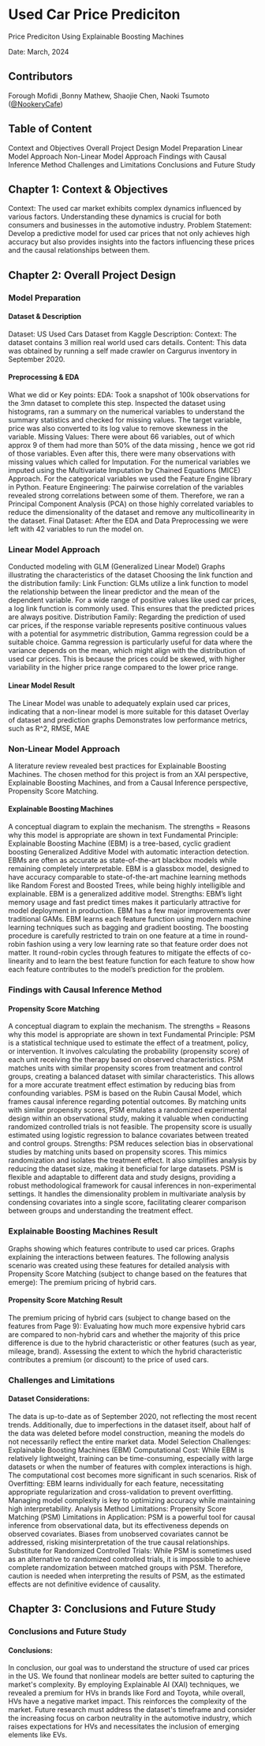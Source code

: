 # Used Car Price Prediciton
Price Prediciton Using Explainable Boosting Machines

Date: March, 2024

## Contributors
Forough Mofidi ,Bonny Mathew, Shaojie Chen, Naoki Tsumoto ([@NookeryCafe](https://github.com/NookeryCafe))

## Table of Content
  Context and Objectives
  Overall Project Design
  Model Preparation
  Linear Model Approach
  Non-Linear Model Approach
  Findings with Causal Inference Method
  Challenges and Limitations
  Conclusions and Future Study


## Chapter 1: Context & Objectives

Context: The used car market exhibits complex dynamics influenced by various factors. Understanding these dynamics is crucial for both consumers and businesses in the automotive industry.
Problem Statement: Develop a predictive model for used car prices that not only achieves high accuracy but also provides insights into the factors influencing these prices and the causal relationships between them.

## Chapter 2: Overall Project Design
### Model Preparation 
#### Dataset & Description
Dataset: US Used Cars Dataset from Kaggle
Description:
Context: The dataset contains 3 million real world used cars details.
Content: This data was obtained by running a self made crawler on Cargurus inventory in September 2020.

#### Preprocessing & EDA
What we did or Key points:
EDA: Took a snapshot of 100k observations for the 3mn dataset to complete this step. Inspected the dataset using histograms, ran a summary on the numerical variables to understand the summary statistics and checked for missing values. The target variable, price was also converted to its log value to remove skewness in the variable.
Missing Values: There were about 66 variables, out of which approx 9 of them had more than 50% of the data missing , hence we got rid of those variables. Even after this, there were many observations with missing values which called for Imputation. For the numerical variables we imputed using the Multivariate Imputation by Chained Equations (MICE) Approach. For the categorical variables we used the Feature Engine library in Python.
Feature Engineering: The pairwise correlation of the variables revealed strong correlations between some of them. Therefore, we ran a Principal Component Analysis (PCA) on those highly correlated variables to reduce the dimensionality of the dataset and remove any multicollinearity in the dataset. 
Final Dataset: After the EDA and Data Preprocessing we were left with 42 variables to run the model on.

### Linear Model Approach

Conducted modeling with GLM (Generalized Linear Model)
Graphs illustrating the characteristics of the dataset
Choosing the link function and the distribution family:
Link Function: GLMs utilize a link function to model the relationship between the linear predictor and the mean of the dependent variable. For a wide range of positive values like used car prices, a log link function is commonly used. This ensures that the predicted prices are always positive.
Distribution Family: Regarding the prediction of used car prices, if the response variable represents positive continuous values with a potential for asymmetric distribution, Gamma regression could be a suitable choice. Gamma regression is particularly useful for data where the variance depends on the mean, which might align with the distribution of used car prices. This is because the prices could be skewed, with higher variability in the higher price range compared to the lower price range.

#### Linear Model Result
The Linear Model was unable to adequately explain used car prices, indicating that a non-linear model is more suitable for this dataset
Overlay of dataset and prediction graphs
Demonstrates low performance metrics, such as R^2, RMSE, MAE

### Non-Linear Model Approach

A literature review revealed best practices for Explainable Boosting Machines.
The chosen method for this project is from an XAI perspective, Explainable Boosting Machines, and from a Causal Inference perspective, Propensity Score Matching.

#### Explainable Boosting Machines
A conceptual diagram to explain the mechanism. The strengths = Reasons why this model is appropriate are shown in text
Fundamental Principle: Explainable Boosting Machine (EBM) is a tree-based, cyclic gradient boosting Generalized Additive Model with automatic interaction detection. EBMs are often as accurate as state-of-the-art blackbox models while remaining completely interpretable. EBM is a glassbox model, designed to have accuracy comparable to state-of-the-art machine learning methods like Random Forest and Boosted Trees, while being highly intelligible and explainable. EBM is a generalized additive model.
Strengths: EBM’s light memory usage and fast predict times makes it particularly attractive for model deployment in production. EBM has a few major improvements over traditional GAMs. EBM learns each feature function using modern machine learning techniques such as bagging and gradient boosting. The boosting procedure is carefully restricted to train on one feature at a time in round-robin fashion using a very low learning rate so that feature order does not matter. It round-robin cycles through features to mitigate the effects of co-linearity and to learn the best feature function for each feature to show how each feature contributes to the model’s prediction for the problem.

### Findings with Causal Inference Method
#### Propensity Score Matching
A conceptual diagram to explain the mechanism. The strengths = Reasons why this model is appropriate are shown in text
Fundamental Principle: PSM is a statistical technique used to estimate the effect of a treatment, policy, or intervention. It involves calculating the probability (propensity score) of each unit receiving the therapy based on observed characteristics. PSM matches units with similar propensity scores from treatment and control groups, creating a balanced dataset with similar characteristics. This allows for a more accurate treatment effect estimation by reducing bias from confounding variables. PSM is based on the Rubin Causal Model, which frames causal inference regarding potential outcomes. By matching units with similar propensity scores, PSM emulates a randomized experimental design within an observational study, making it valuable when conducting randomized controlled trials is not feasible. The propensity score is usually estimated using logistic regression to balance covariates between treated and control groups.
Strengths: PSM reduces selection bias in observational studies by matching units based on propensity scores. This mimics randomization and isolates the treatment effect. It also simplifies analysis by reducing the dataset size, making it beneficial for large datasets. PSM is flexible and adaptable to different data and study designs, providing a robust methodological framework for causal inferences in non-experimental settings. It handles the dimensionality problem in multivariate analysis by condensing covariates into a single score, facilitating clearer comparison between groups and understanding the treatment effect.

### Explainable Boosting Machines Result
Graphs showing which features contribute to used car prices.
Graphs explaining the interactions between features.
The following analysis scenario was created using these features for detailed analysis with Propensity Score Matching (subject to change based on the features that emerge):
The premium pricing of hybrid cars.

#### Propensity Score Matching Result
The premium pricing of hybrid cars (subject to change based on the features from Page 9):
Evaluating how much more expensive hybrid cars are compared to non-hybrid cars and whether the majority of this price difference is due to the hybrid characteristic or other features (such as year, mileage, brand).
Assessing the extent to which the hybrid characteristic contributes a premium (or discount) to the price of used cars.

### Challenges and Limitations
#### Dataset Considerations: 
The data is up-to-date as of September 2020, not reflecting the most recent trends.
Additionally, due to imperfections in the dataset itself, about half of the data was deleted before model construction, meaning the models do not necessarily reflect the entire market data.
Model Selection Challenges: Explainable Boosting Machines (EBM)
Computational Cost: While EBM is relatively lightweight, training can be time-consuming, especially with large datasets or when the number of features with complex interactions is high. The computational cost becomes more significant in such scenarios.
Risk of Overfitting: EBM learns individually for each feature, necessitating appropriate regularization and cross-validation to prevent overfitting. Managing model complexity is key to optimizing accuracy while maintaining high interpretability.
Analysis Method Limitations: Propensity Score Matching (PSM)
Limitations in Application: PSM is a powerful tool for causal inference from observational data, but its effectiveness depends on observed covariates. Biases from unobserved covariates cannot be addressed, risking misinterpretation of the true causal relationships.
Substitute for Randomized Controlled Trials: While PSM is sometimes used as an alternative to randomized controlled trials, it is impossible to achieve complete randomization between matched groups with PSM. Therefore, caution is needed when interpreting the results of PSM, as the estimated effects are not definitive evidence of causality.

## Chapter 3: Conclusions and Future Study
### Conclusions and Future Study
#### Conclusions: 
In conclusion, our goal was to understand the structure of used car prices in the US. We found that nonlinear models are better suited to capturing the market's complexity. 
By employing Explainable AI (XAI) techniques, we revealed a premium for HVs in brands like Ford and Toyota, while overall, HVs have a negative market impact. This reinforces the complexity of the market.
Future research must address the dataset's timeframe and consider the increasing focus on carbon neutrality in the automotive industry, which raises expectations for HVs and necessitates the inclusion of emerging elements like EVs.
